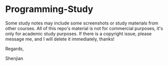 # Programming-Study
Some study notes may include some screenshots or study materials from other courses.
All of this repo's material is not for commercial purposes, it's only for academic study purposes.
If there is a copyright issue, please message me, and I will delete it immediately, thanks!

Regards,

Shenjian
